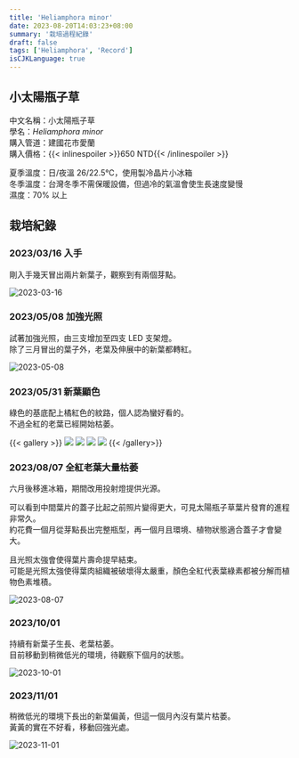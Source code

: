 ```yaml
---
title: 'Heliamphora minor'
date: 2023-08-20T14:03:23+08:00
summary: '栽培過程紀錄'
draft: false
tags: ['Heliamphora', 'Record']
isCJKLanguage: true
---
```


## 小太陽瓶子草

中文名稱：小太陽瓶子草  
學名：*Heliamphora minor*  
購入管道：建國花市愛蘭  
購入價格：{{< inlinespoiler >}}650 NTD{{< /inlinespoiler >}}

夏季溫度：日/夜溫 26/22.5℃，使用製冷晶片小冰箱  
冬季溫度：台灣冬季不需保暖設備，但過冷的氣溫會使生長速度變慢  
濕度：70% 以上

## 栽培紀錄

### 2023/03/16 入手

剛入手幾天冒出兩片新葉子，觀察到有兩個芽點。

![2023-03-16](./images/2023-03-16.jpg '兩個芽點')

### 2023/05/08 加強光照

試著加強光照，由三支增加至四支 LED 支架燈。  
除了三月冒出的葉子外，老葉及伸展中的新葉都轉紅。

![2023-05-08](./images/2023-05-08.jpg '老葉及芽點顯色')

### 2023/05/31 新葉顯色

綠色的基底配上橘紅色的紋路，個人認為蠻好看的。  
不過全紅的老葉已經開始枯萎。

{{< gallery >}}
  <img src="./images/2023-05-27.jpg" class="grid-w50" />
  <img src="./images/2023-05-31.jpg" class="grid-w50" />
  <img src="./images/2023-06-13.jpg" class="grid-w50" />
  <img src="./images/2023-06-01.jpg" class="grid-w50" />
{{< /gallery>}}

### 2023/08/07 全紅老葉大量枯萎

六月後移進冰箱，期間改用投射燈提供光源。

可以看到中間葉片的蓋子比起之前照片變得更大，可見太陽瓶子草葉片發育的進程非常久。  
約花費一個月從芽點長出完整瓶型，再一個月且環境、植物狀態適合蓋子才會變大。

且光照太強會使得葉片壽命提早結束。  
可能是光照太強使得葉肉組織被破壞得太嚴重，顏色全紅代表葉綠素都被分解而植物色素堆積。

![2023-08-07](./images/2023-08-07.jpg '老葉大量枯萎')

### 2023/10/01

持續有新葉子生長、老葉枯萎。  
目前移動到稍微低光的環境，待觀察下個月的狀態。  

![2023-10-01](./images/2023-10-01.jpg)

### 2023/11/01

稍微低光的環境下長出的新葉偏黃，但這一個月內沒有葉片枯萎。  
黃黃的實在不好看，移動回強光處。  

![2023-11-01](./images/2023-11-01.jpg)
